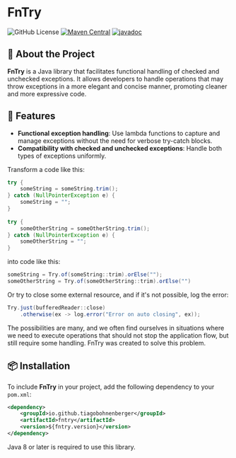 # FnTry

![GitHub License](https://img.shields.io/github/license/tiagobohnenberger/fntry)
[![Maven Central](https://img.shields.io/maven-central/v/io.github.tiagobohnenberger/fntry.svg)](https://central.sonatype.com/artifact/io.github.tiagobohnenberger/fntry)
[![javadoc](https://javadoc.io/badge2/io.github.tiagobohnenberger/fntry/javadoc.svg)](https://javadoc.io/doc/io.github.tiagobohnenberger/fntry)

## 📌 About the Project

**FnTry** is a Java library that facilitates functional handling of checked and unchecked exceptions. It allows developers to handle operations that may throw exceptions in a more elegant and concise manner, promoting cleaner and more expressive code.

## 🚀 Features

- **Functional exception handling**: Use lambda functions to capture and manage exceptions without the need for verbose try-catch blocks.
- **Compatibility with checked and unchecked exceptions**: Handle both types of exceptions uniformly.

Transform a code like this:
```java
try {
    someString = someString.trim();
} catch (NullPointerException e) {
    someString = "";
}
            
try {
    someOtherString = someOtherString.trim();
} catch (NullPointerException e) {
    someOtherString = "";
}
```

into code like this:
```java
someString = Try.of(someString::trim).orElse("");
someOtherString = Try.of(someOtherString::trim).orElse("")
```

Or try to close some external resource, and if it's not possible, log the error:
```java
Try.just(bufferedReader::close)
    .otherwise(ex -> log.error("Error on auto closing", ex));
```

The possibilities are many, and we often find ourselves in situations where we need to execute
operations that should not stop the application flow, but still require some handling.
FnTry was created to solve this problem.

## 📦 Installation

To include **FnTry** in your project, add the following dependency to your `pom.xml`:

```xml
<dependency>
    <groupId>io.github.tiagobohnenberger</groupId>
    <artifactId>fntry</artifactId>
    <version>${fntry.version}</version>
</dependency>
```
Java 8 or later is required to use this library.